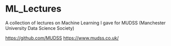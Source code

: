 # ML_Lectures
A collection of lectures on Machine Learning I gave for MUDSS (Manchester University Data Science Society)

https://github.com/MUDSS
https://www.mudss.co.uk/
